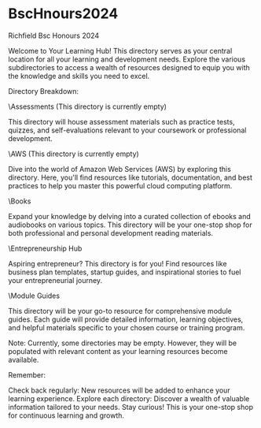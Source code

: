 # BscHnours2024
Richfield Bsc Honours 2024

Welcome to Your Learning Hub!
This directory serves as your central location for all your learning and development needs. Explore the various subdirectories to access a wealth of resources designed to equip you with the knowledge and skills you need to excel.

Directory Breakdown:

\Assessments (This directory is currently empty)

This directory will house assessment materials such as practice tests, quizzes, and self-evaluations relevant to your coursework or professional development.

\AWS (This directory is currently empty)

Dive into the world of Amazon Web Services (AWS) by exploring this directory. Here, you'll find resources like tutorials, documentation, and best practices to help you master this powerful cloud computing platform.

\Books

Expand your knowledge by delving into a curated collection of ebooks and audiobooks on various topics. This directory will be your one-stop shop for both professional and personal development reading materials.

\Entrepreneurship Hub

Aspiring entrepreneur? This directory is for you! Find resources like business plan templates, startup guides, and inspirational stories to fuel your entrepreneurial journey.

\Module Guides

This directory will be your go-to resource for comprehensive module guides. Each guide will provide detailed information, learning objectives, and helpful materials specific to your chosen course or training program.

Note: Currently, some directories may be empty. However, they will be populated with relevant content as your learning resources become available.

Remember:

Check back regularly: New resources will be added to enhance your learning experience.
Explore each directory: Discover a wealth of valuable information tailored to your needs.
Stay curious! This is your one-stop shop for continuous learning and growth.

